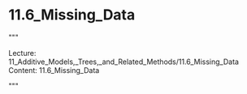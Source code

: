 # 11.6_Missing_Data

"""

Lecture: 11_Additive_Models,_Trees,_and_Related_Methods/11.6_Missing_Data
Content: 11.6_Missing_Data

"""

